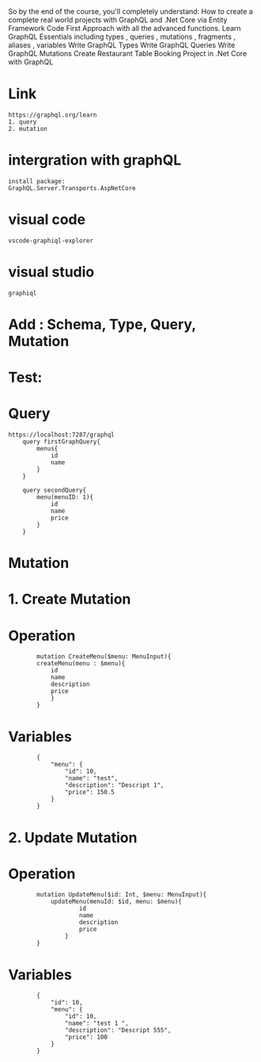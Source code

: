 So by the end of the course, you'll completely understand:
How to create a complete real world projects with GraphQL and .Net Core via Entity Framework Code First Approach with all the advanced functions.
Learn GraphQL Essentials including types , queries , mutations , fragments , aliases , variables
Write GraphQL Types
Write GraphQL Queries
Write GraphQL Mutations
Create Restaurant Table Booking Project in .Net Core with GraphQL

# Link
 	https://graphql.org/learn
	1. query
	2. mutation

# intergration with graphQL
    install package:
    GraphQL.Server.Transports.AspNetCore
# visual code
	vscode-graphiql-explorer
# visual studio
	graphiql

# Add : Schema, Type, Query, Mutation


# Test:
#  Query
	https://localhost:7287/graphql
		query firstGraphQuery{
			menus{
				id
				name
			}
		}

		query secondQuery{
			menu(menuID: 1){
				id
				name
				price
			}
		}

# Mutation
#  1. Create Mutation
#		Operation
			mutation CreateMenu($menu: MenuInput){
			createMenu(menu : $menu){
				id
				name
				description
				price
				}
			}
#		Variables
			{
				"menu": {
					"id": 10,
					"name": "test",
					"description": "Descript 1",
					"price": 150.5
				}
			}
#  2. Update Mutation
#		Operation
			mutation UpdateMenu($id: Int, $menu: MenuInput){
				updateMenu(menuId: $id, menu: $menu){
						id
						name
						description
						price
					}
			}
#		Variables
			{
				"id": 10,
				"menu": {
					"id": 10,
					"name": "test 1 ",
					"description": "Descript 555",
					"price": 100
				}
			}